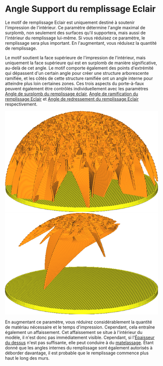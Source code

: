 Angle Support du remplissage Eclair
====
Le motif de remplissage Eclair est uniquement destiné à soutenir l'impression de l'intérieur. Ce paramètre détermine l'angle maximal de surplomb, non seulement des surfaces qu'il supportera, mais aussi de l'intérieur du remplissage lui-même. Si vous réduisez ce paramètre, le remplissage sera plus important. En l'augmentant, vous réduisez la quantité de remplissage.

Le motif soutient la face supérieure de l'impression de l'intérieur, mais uniquement la face supérieure qui est en surplomb de manière significative, au-delà de cet angle. Le motif comporte également des points d'extrémité qui dépassent d'un certain angle pour créer une structure arborescente ramifiée, et les côtés de cette structure ramifiée ont un angle interne pour atteindre plus loin certaines zones. Ces trois aspects du porte-à-faux peuvent également être contrôlés individuellement avec les paramètres [Angle de surplomb du remplissage éclair](lightning_infill_overhang_angle.md), [Angle de ramification du remplissage Eclair](lightning_infill_prune_angle.md) et [Angle de redressement du remplissage Eclair](lightning_infill_straightening_angle.md) respectivement.


![Avec un angle de surplomb faible, un soutien important est nécessaire.](../../../articles/images/lightning_infill_support_angle_30.png)
![Avec un angle de surplomb élevé, les surplombs abrupts sont autorisés](../../../articles/images/lightning_infill_support_angle_60.png)

En augmentant ce paramètre, vous réduirez considérablement la quantité de matériau nécessaire et le temps d'impression. Cependant, cela entraîne également un affaissement. Cet affaissement se situe à l'intérieur du modèle, il n'est donc pas immédiatement visible. Cependant, si l'[Épaisseur du dessus](../top_bottom/top_thickness.md) n'est pas suffisante, elle peut conduire à du [matelassage](../troubleshooting/pillowing.md). Étant donné que les angles internes du remplissage sont également autorisés à déborder davantage, il est probable que le remplissage commence plus haut le long des murs.
